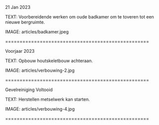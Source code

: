 21 Jan 2023

TEXT: Voorbereidende werken om oude badkamer om te toveren tot een nieuwe bergruimte.

IMAGE: articles/badkamer.jpeg

==================================================

Voorjaar 2023

TEXT: Opbouw houtskeletbouw achteraan.

IMAGE: articles/verbouwing-2.jpg

==================================================

Gevelreiniging Voltooid

TEXT: Herstellen metselwerk kan starten.

IMAGE: articles/verbouwing-4.jpg

==================================================
